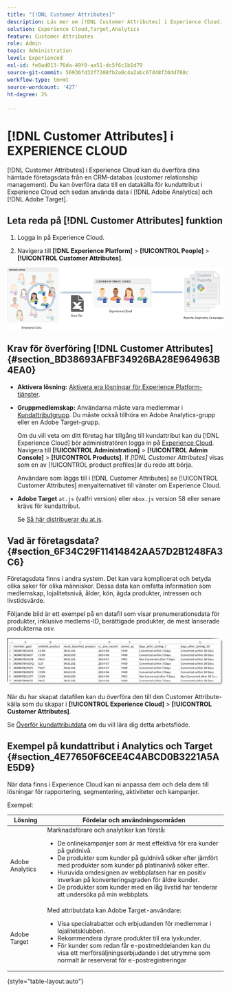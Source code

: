 ```yaml
---
title: "[!DNL Customer Attributes]"
description: Läs mer om [!DNL Customer Attributes] i Experience Cloud. Lär dig hur du överför kundattributdata för användning i Adobe Analytics och Adobe Target.
solution: Experience Cloud,Target,Analytics
feature: Customer Attributes
role: Admin
topic: Administration
level: Experienced
exl-id: fe8ad013-76da-49f8-aa51-dc5f6c1b1d79
source-git-commit: 56936fd32f7208fb2a0c4a2abc67d48f30dd788c
workflow-type: tm+mt
source-wordcount: '427'
ht-degree: 2%

---
```


# [!DNL Customer Attributes] i EXPERIENCE CLOUD

[!DNL Customer Attributes] i Experience Cloud kan du överföra dina hämtade företagsdata från en CRM-databas (customer relationship management). Du kan överföra data till en datakälla för kundattribut i Experience Cloud och sedan använda data i [!DNL Adobe Analytics] och [!DNL Adobe Target].

## Leta reda på [!DNL Customer Attributes] funktion

1. Logga in på Experience Cloud.

1. Navigera till **[!DNL Experience Platform]** > **[!UICONTROL People]** > **[!UICONTROL Customer Attributes]**.

![Översikt över kundattribut](assets/custom_reports.png)

## Krav för överföring [!DNL Customer Attributes] {#section_BD38693AFBF34926BA28E964963B4EA0}

* **Aktivera lösning:** [Aktivera era lösningar för Experience Platform-tjänster](core-services.md#concept_07ED1D5C64234E77976E6D572E78FB9C).

* **Gruppmedlemskap:** Användarna måste vara medlemmar i [Kundattributgrupp](admin-getting-started.md#task_3295A85536BF48899A1AB40D207E77E9). Du måste också tillhöra en Adobe Analytics-grupp eller en Adobe Target-grupp.

  Om du vill veta om ditt företag har tillgång till kundattribut kan du [!DNL Experience Cloud] bör administratören logga in på [Experience Cloud](https://experience.adobe.com). Navigera till **[!UICONTROL Administration]** > **[!UICONTROL Admin Console]** > **[!UICONTROL Products]**. If *[!DNL Customer Attributes]* visas som en av [!UICONTROL product profiles]är du redo att börja.

  Användare som läggs till i [!DNL Customer Attributes] se [!UICONTROL Customer Attributes] menyalternativet till vänster om Experience Cloud.

* **Adobe Target** `at.js` (valfri version) eller `mbox.js` version 58 eller senare krävs för kundattribut.

  Se [Så här distribuerar du at.js](https://experienceleague.adobe.com/docs/target-dev/developer/client-side/overview.html?lang=en).

## Vad är företagsdata? {#section_6F34C29F11414842AA57D2B1248FA3C6}

Företagsdata finns i andra system. Det kan vara komplicerat och betyda olika saker för olika människor. Dessa data kan omfatta information som medlemskap, lojalitetsnivå, ålder, kön, ägda produkter, intressen och livstidsvärde.

Följande bild är ett exempel på en datafil som visar prenumerationsdata för produkter, inklusive medlems-ID, berättigade produkter, de mest lanserade produkterna osv.

![Vad är företagsdata?](assets/01_crs_usecase.png)

När du har skapat datafilen kan du överföra den till den Customer Attribute-källa som du skapar i **[!UICONTROL Experience Cloud]** > **[!UICONTROL Customer Attributes]**.

Se [Överför kundattributdata](t-crs-usecase.md#task_BCC327B2A0EF4A1BBB2934013AB92B78) om du vill lära dig detta arbetsflöde.

## Exempel på kundattribut i Analytics och Target {#section_4E77650F6CEE4C4ABCD0B3221A5AE5D9}

När data finns i Experience Cloud kan ni anpassa dem och dela dem till lösningar för rapportering, segmentering, aktiviteter och kampanjer.

Exempel:

| Lösning | Fördelar och användningsområden |
|--- |--- |
| Adobe Analytics | Marknadsförare och analytiker kan förstå:<ul><li>De onlinekampanjer som är mest effektiva för era kunder på guldnivå.</li><li>De produkter som kunder på guldnivå söker efter jämfört med produkter som kunder på platinanivå söker efter.</li><li>Huruvida omdesignen av webbplatsen har en positiv inverkan på konverteringsgraden för äldre kunder.</li><li>De produkter som kunder med en låg livstid har tenderar att undersöka på min webbplats.</li></ul> |
| Adobe Target | Med attributdata kan Adobe Target-användare:<ul><li>Visa specialrabatter och erbjudanden för medlemmar i lojalitetsklubben.</li><li>Rekommendera dyrare produkter till era lyxkunder.</li><li>För kunder som redan får e-postmeddelanden kan du visa ett merförsäljningserbjudande i det utrymme som normalt är reserverat för e-postregistreringar</li></ul> |

{style="table-layout:auto"}

